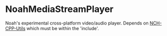 # NoahMediaStreamPlayer
Noah's experimental cross-platform video/audio player.
Depends on <a href="https://github.com/noahc606/NCH-CPP-Utils">NCH-CPP-Utils</a> which must be within the 'include'.
